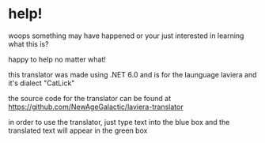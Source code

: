# help!

woops something may have happened or your just interested in learning what this is?

happy to help no matter what!

this translator was made using .NET 6.0 and is for the launguage laviera and it's dialect "CatLick"

the source code for the translator can be found at https://github.com/NewAgeGalactic/laviera-translator


in order to use the translator, just type text into the blue box and the translated text will appear in the green box